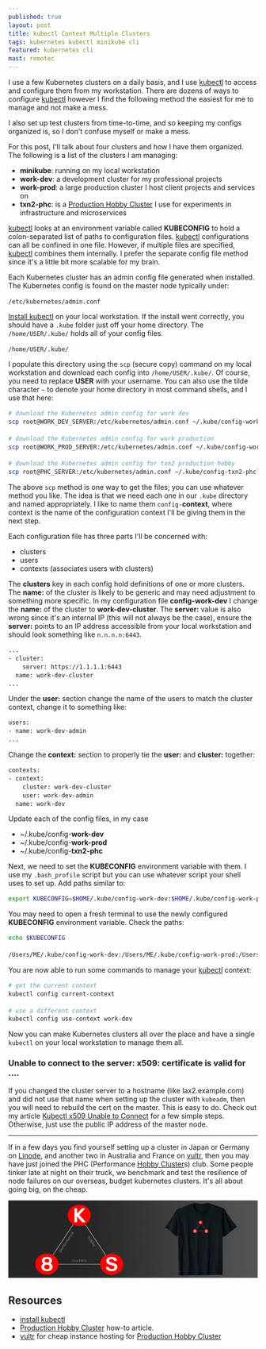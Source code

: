 ```yaml
---
published: true
layout: post
title: kubectl Context Multiple Clusters
tags: kubernetes kubectl minikube cli
featured: kubernetes cli
mast: remotec
---
```


I use a few Kubernetes clusters on a daily basis, and I use [kubectl] to access and configure them from my workstation. There are dozens of ways to configure [kubectl] however I find the following method the easiest for me to manage and not make a mess.

I also set up test clusters from time-to-time, and so keeping my configs organized is, so I don't confuse myself or make a mess.

For this post, I'll talk about four clusters and how I have them organized. The following is a list of the clusters I am managing:

- **minikube**: running on my local workstation
- **work-dev**:  a development cluster for my professional projects
- **work-prod**: a large production cluster I host client projects and services on
- **txn2-phc**: is a [Production Hobby Cluster] I use for experiments in infrastructure and microservices


[kubectl] looks at an environment variable called **KUBECONFIG** to hold a colon-separated list of paths to configuration files. [kubectl] configurations can all be confined in one file. However, if multiple files are specified, [kubectl] combines them internally. I prefer the separate config file method since it's a little bit more scalable for my brain.

Each Kubernetes cluster has an admin config file generated when installed. The Kubernetes config is found on the master node typically under:

 `/etc/kubernetes/admin.conf`

[Install kubectl] on your local workstation. If the install went correctly, you should have a `.kube` folder just off your home directory. The `/home/USER/.kube/` holds all of your config files.

`/home/USER/.kube/`

I populate this directory using the `scp` (secure copy) command on my local workstation and download each config into `/home/USER/.kube/`. Of course, you need to replace **USER** with your username. You can also use the tilde character `~` to denote your home directory in most command shells, and I use that here:

```bash
# download the Kubernetes admin config for work dev
scp root@WORK_DEV_SERVER:/etc/kubernetes/admin.conf ~/.kube/config-work-dev`

# download the Kubernetes admin config for work production
scp root@WORK_PROD_SERVER:/etc/kubernetes/admin.conf ~/.kube/config-work-prod`

# download the Kubernetes admin config for txn2 production hobby
scp root@PHC_SERVER:/etc/kubernetes/admin.conf ~/.kube/config-txn2-phc`
```

The above `scp` method is one way to get the files; you can use whatever method you like. The idea is that we need each one in our `.kube` directory and named appropriately. I like to name them `config-`**context**, where context is the name of the configuration context I'll be giving them in the next step.

Each configuration file has three parts I'll be concerned with:

 - clusters
 - users
 - contexts (associates users with clusters)

The **clusters** key in each config hold definitions of one or more clusters. The **name:** of the cluster is likely to be generic and may need adjustment to something more specific. In my configuration file **config-work-dev** I change the **name:** of the cluster to **work-dev-cluster**. The **server:** value is also wrong since it's an internal IP (this will not always be the case), ensure the **server:** points to an IP address accessible from your local workstation and should look something like `n.n.n.n:6443`.

```bash
...
- cluster:
    server: https://1.1.1.1:6443
  name: work-dev-cluster
...
```

Under the **user:** section change the name of the users to match the cluster context, change it to something like:

```bash
users:
- name: work-dev-admin
...
```

Change the **context:** section to properly tie the **user:** and **cluster:** together:

```bash
contexts:
- context:
    cluster: work-dev-cluster
    user: work-dev-admin
  name: work-dev
```

Update each of the config files, in my case

- ~/.kube/config-**work-dev**
- ~/.kube/config-**work-prod**
- ~/.kube/config-**txn2-phc**

Next, we need to set the **KUBECONFIG** environment variable with them. I use my `.bash_profile` script but you can use whatever script your shell uses to set up. Add paths similar to:

```bash
export KUBECONFIG=$HOME/.kube/config-work-dev:$HOME/.kube/config-work-prod:$HOME/.kube/txn2-phc
```

You may need to open a fresh terminal to use the newly configured **KUBECONFIG** environment variable. Check the paths:

```bash
echo $KUBECONFIG

/Users/ME/.kube/config-work-dev:/Users/ME/.kube/config-work-prod:/Users/ME/.kube/txn2-phc
```

You are now able to run some commands to manage your [kubectl] context:

```bash
# get the current context
kubectl config current-context

# use a different context
kubectl config use-context work-dev

```

Now you can make Kubernetes clusters all over the place and have a single `kubectl` on your local workstation to manage them all.

### **Unable to connect to the server: x509: certificate is valid for ...**.

If you changed the cluster server to a hostname (like lax2.example.com) and did not use that name when setting up the cluster with `kubeadm`, then you will need to rebuild the cert on the master. This is easy to do. Check out my article [Kubectl x509 Unable to Connect] for a few simple steps. Otherwise, just use the public IP address of the master node.

---

If in a few days you find yourself setting up a cluster in Japan or Germany on [Linode], and another two in Australia and France on [vultr], then you may have just joined the PHC (Performance [Hobby Cluster]s) club. Some people tinker late at night on their truck, we benchmark and test the resilience of node failures on our overseas, budget kubernetes clusters. It's all about going big, on the cheap.

[![k8s performance hobby clusters](https://github.com/cjimti/mk/raw/master/images/content/k8s-tshirt-banner.jpg)](https://amzn.to/2IOe8Yu)


## Resources

- [install kubectl]
- [Production Hobby Cluster] how-to article.
- [vultr] for cheap instance hosting for [Production Hobby Cluster]

[Production Hobby Cluster]: https://mk.imti.co/hobby-cluster/
[install kubectl]: https://kubernetes.io/docs/tasks/tools/install-kubectl/
[Hobby Cluster]: https://mk.imti.co/hobby-cluster/
[Linode]: https://www.linode.com/?r=848a6b0b21dc8edd33124f05ec8f99207ccddfde
[vultr]: https://www.vultr.com/?ref=7418713
[kubectl]: https://kubernetes.io/docs/reference/kubectl/cheatsheet/
[Kubectl x509 Unable to Connect]: https://mk.imti.co/kubectl-remote-x509-valid/